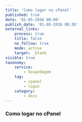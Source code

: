 ```yaml
---
title: 'Como logar no cPanel'
published: true
date: '01-05-2016 00:00'
publish_date: '01-05-2016 00:30'
external_links:
    process: true
    title: false
    no_follow: true
    mode: active
    target: _blank
visible: true
taxonomy:
    service:
        - hospedagem
    tag:
        - cpanel
        - login
    category:
        - docs
---
```


### Como logar no cPanel